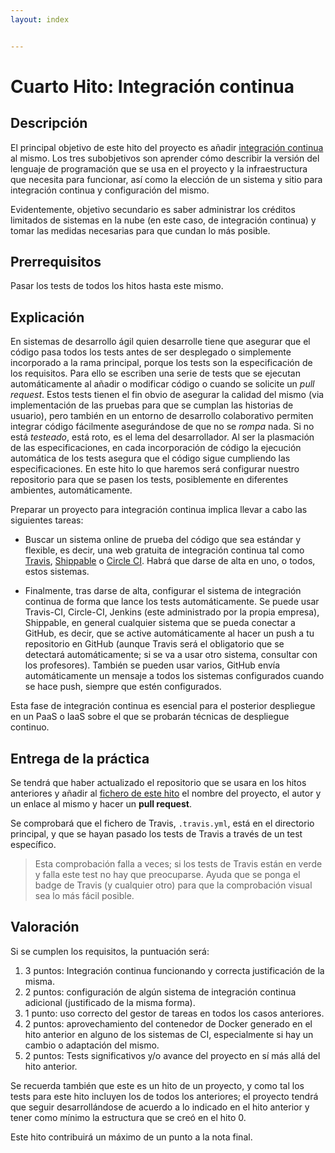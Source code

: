 ```yaml
---
layout: index


---
```

# Cuarto Hito: Integración continua

## Descripción

El principal objetivo de este hito del proyecto es añadir
[integración continua](http://jj.github.io/CC/documentos/temas/Integracion_continua)
al mismo. Los tres subobjetivos son aprender cómo describir la versión del
lenguaje de programación que se usa en el proyecto y la infraestructura que
necesita para funcionar, así como la elección de un sistema y sitio para
integración continua y configuración del mismo.

Evidentemente, objetivo secundario es saber administrar los créditos limitados
de sistemas en la nube (en este caso, de integración continua) y tomar las
medidas necesarias para que cundan lo más posible.

## Prerrequisitos

Pasar los tests de todos los hitos hasta este mismo.

## Explicación

En sistemas de desarrollo ágil quien desarrolle tiene que asegurar que
el código pasa todos los tests antes de ser desplegado o simplemente
incorporado a la rama principal, porque los tests son la especificación
de los requisitos. Para ello se escriben una serie de tests que se
ejecutan automáticamente al añadir o modificar código o cuando se
solicite un *pull request*. Estos tests tienen el fin obvio de
asegurar la calidad del mismo (via implementación de las pruebas para
que se cumplan las historias de usuario), pero también en un entorno de
desarrollo colaborativo permiten integrar código fácilmente
asegurándose de que no se *rompa* nada. Si no está *testeado*, está
roto, es el lema del desarrollador. Al ser la plasmación de las
especificaciones, en cada incorporación de código la ejecución
automática de los tests asegura que el código sigue cumpliendo las
especificaciones. En este hito lo que haremos será configurar nuestro
repositorio para que se pasen los tests, posiblemente en diferentes
ambientes, automáticamente.

Preparar un proyecto para integración continua implica llevar a cabo
las siguientes tareas:

- Buscar un sistema online de prueba del código que sea estándar y flexible, es
  decir, una web gratuita de integración continua tal como
  [Travis](https://travis-ci.com), [Shippable](https://app.shippable.com/) o
  [Circle CI](https://circle-ci.com). Habrá que darse de alta en uno, o todos,
  estos sistemas.

- Finalmente, tras darse de alta, configurar el sistema de integración continua
  de forma que lance los tests automáticamente. Se puede usar Travis-CI,
  Circle-CI, Jenkins (este administrado por la propia empresa), Shippable, en
  general cualquier sistema que se pueda conectar a GitHub, es decir, que se
  active automáticamente al hacer un push a tu repositorio en GitHub (aunque
  Travis será el obligatorio que se detectará automáticamente; si se va a usar
  otro sistema, consultar con los profesores).  También se pueden usar varios,
  GitHub envía automáticamente un mensaje a todos los sistemas configurados
  cuando se hace push, siempre que estén configurados.

Esta fase de integración continua es esencial para el posterior
despliegue en un PaaS o IaaS sobre el que se probarán técnicas de despliegue
continuo.

## Entrega de la práctica

Se tendrá que haber actualizado el repositorio que se usara en los hitos
anteriores y añadir al
[fichero de este hito](https://github.com/JJ/CC-21-22/blob/master/proyectos/4.md)
el nombre del proyecto, el autor y un enlace al mismo y hacer un **pull
request**.

Se comprobará que el fichero de Travis, `.travis.yml`, está en el
directorio principal, y que se hayan pasado los tests de Travis a
través de un test específico.

> Esta comprobación falla a veces; si los tests de Travis están en
> verde y falla este test no hay que preocuparse. Ayuda que se ponga
> el badge de Travis (y cualquier otro) para que la comprobación
> visual sea lo más fácil posible.

## Valoración

Si se cumplen los requisitos, la
puntuación será:

1. 3 puntos: Integración continua funcionando y correcta justificación
  de la misma.
2. 2 puntos: configuración de algún sistema de integración continua
   adicional (justificado de la misma forma).
3. 1 punto: uso correcto del gestor de tareas en todos los casos
   anteriores.
4. 2 puntos: aprovechamiento del contenedor de Docker generado en el
   hito anterior en alguno de los sistemas de CI, especialmente si hay
   un cambio o adaptación del mismo.
5. 2 puntos: Tests significativos y/o avance del proyecto en sí más
  allá del hito anterior.

Se recuerda también que este es un hito de un proyecto, y como tal los
tests para este hito incluyen los de todos los anteriores; el proyecto
tendrá que seguir desarrollándose de acuerdo a lo indicado en el hito
anterior y tener como mínimo la estructura que se creó en el
hito 0.

Este hito contribuirá un máximo de un punto a la nota final.
